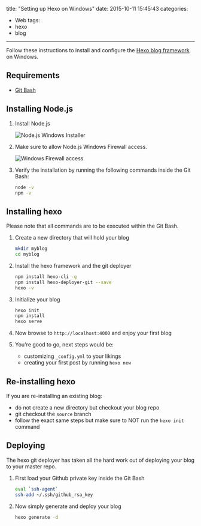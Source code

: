 title: "Setting up Hexo on Windows"
date: 2015-10-11 15:45:43
categories:
  - Web
tags:
- hexo
- blog
---
Follow these instructions to install and configure the
[Hexo blog framework](https://hexo.io/) on Windows.

## Requirements

- [Git Bash](https://git-scm.com/)

## Installing Node.js

1. Install Node.js

    ![Node.js Windows Installer](node-js-installer.png)

2. Make sure to allow Node.js Windows Firewall access.

    ![Windows Firewall access](windows-firewall.png)

3. Verify the installation by running the following commands
inside the Git Bash:

    ```bash
    node -v
    npm -v
    ```

## Installing hexo

Please note that all commands are to be executed within the Git Bash.

1. Create a new directory that will hold your blog

    ```bash
    mkdir myblog
    cd myblog
    ```
2. Install the hexo framework and the git deployer

    ```bash
    npm install hexo-cli -g
    npm install hexo-deployer-git --save
    hexo -v
    ```
3. Initialize your blog

    ```bash
    hexo init
    npm install
    hexo serve
    ```

4. Now browse to `http://localhost:4000` and enjoy your first blog

5. You're good to go, next steps would be:
    - customizing `_config.yml` to your likings
    - creating your first post by running ``hexo new``

## Re-installing hexo

If you are re-installing an existing blog:

- do not create a new directory but checkout your blog repo
- git checkout the `source` branch
- follow the exact same steps but make sure to NOT run the ``hexo init`` command

## Deploying

The hexo git deployer has taken all the hard work out of deploying your
blog to your master repo.

1. First load your Github private key inside the Git Bash

    ```bash
    eval `ssh-agent`
    ssh-add ~/.ssh/github_rsa_key
    ```

2. Now simply generate and deploy your blog

    ```bash
    hexo generate -d
    ```
